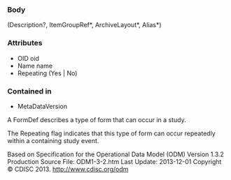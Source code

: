 ### Body

(Description?, ItemGroupRef*, ArchiveLayout*, Alias*)

### Attributes

* OID 	oid 		
* Name 	name 		
* Repeating 	(Yes | No) 		

### Contained in

* MetaDataVersion

A FormDef describes a type of form that can occur in a study.

The Repeating flag indicates that this type of form can occur repeatedly within a containing study event.

Based on 
Specification for the Operational Data Model (ODM)
Version 1.3.2 Production
Source File: ODM1-3-2.htm
Last Update: 2013-12-01  Copyright © CDISC 2013.
http://www.cdisc.org/odm
